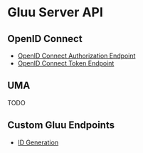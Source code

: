 # Gluu Server API

## OpenID Connect

- [OpenID Connect Authorization Endpoint](./oic-authorization.md)
- [OpenID Connect Token Endpoint](./oic-token.md)

## UMA

TODO

## Custom Gluu Endpoints

- [ID Generation](./id-generation.md)